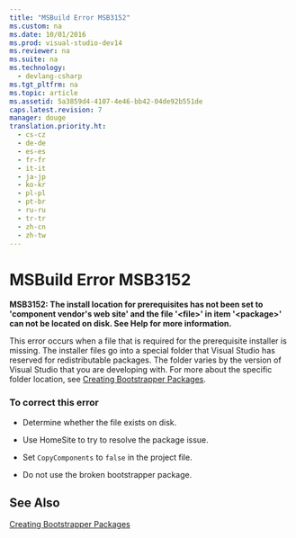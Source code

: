 ```yaml
---
title: "MSBuild Error MSB3152"
ms.custom: na
ms.date: 10/01/2016
ms.prod: visual-studio-dev14
ms.reviewer: na
ms.suite: na
ms.technology: 
  - devlang-csharp
ms.tgt_pltfrm: na
ms.topic: article
ms.assetid: 5a3859d4-4107-4e46-bb42-04de92b551de
caps.latest.revision: 7
manager: douge
translation.priority.ht: 
  - cs-cz
  - de-de
  - es-es
  - fr-fr
  - it-it
  - ja-jp
  - ko-kr
  - pl-pl
  - pt-br
  - ru-ru
  - tr-tr
  - zh-cn
  - zh-tw
---
```

# MSBuild Error MSB3152
**MSB3152: The install location for prerequisites has not been set to 'component vendor's web site' and the file '<file\>' in item '<package\>' can not be located on disk. See Help for more information.**  
  
 This error occurs when a file that is required for the prerequisite installer is missing. The installer files go into a special folder that Visual Studio has reserved for redistributable packages. The folder varies by the version of Visual Studio that you are developing with. For more about the specific folder location, see [Creating Bootstrapper Packages](../VS_IDE/Creating-Bootstrapper-Packages.md).  
  
### To correct this error  
  
-   Determine whether the file exists on disk.  
  
-   Use HomeSite to try to resolve the package issue.  
  
-   Set `CopyComponents` to `false` in the project file.  
  
-   Do not use the broken bootstrapper package.  
  
## See Also  
 [Creating Bootstrapper Packages](../VS_IDE/Creating-Bootstrapper-Packages.md)